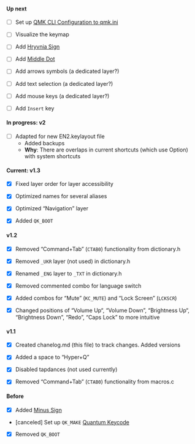#### Up next
- [ ] Set up [QMK CLI Configuration to qmk.ini](https://github.com/qmk/qmk_firmware/blob/master/docs/cli_configuration.md)
- [ ] Visualize the keymap
- [ ] Add [Hryvnia Sign](https://www.compart.com/en/unicode/U+20B4)
- [ ] Add [Middle Dot](https://www.compart.com/en/unicode/U+00B7)
- [ ] Add arrows symbols (a dedicated layer?)
- [ ] Add text selection (a dedicated layer?)
- [ ] Add mouse keys (a dedicated layer?)
- [ ] Add `Insert` key


#### In progress: v2
- [ ] Adapted for new EN2.keylayout file
    - Added backups 
    - **Why**: There are overlaps in current shortcuts (which use Option) with system shortcuts


#### Current: v1.3
- [x] Fixed layer order for layer accessibility
- [x] Optimized names for several aliases
- [x] Optimized “Navigation” layer
- [x] Added `QK_BOOT`


#### v1.2
- [x] Removed “Command+Tab” (`CTAB0`) functionality from dictionary.h
- [x] Removed `_UKR` layer (not used) in dictionary.h
- [x] Renamed `_ENG` layer to `_TXT` in dictionary.h
- [x] Removed commented combo for language switch
- [x] Added combos for “Mute” (`KC_MUTE`) and “Lock Screen” (`LCKSCR`)
- [x] Changed positions of “Volume Up“, “Volume Down”, “Brightness Up“, “Brightness Down”, “Redo”, “Caps Lock” to more intuitive


#### v1.1
- [x] Created chanelog.md (this file) to track changes. Added versions
- [x] Added a space to “Hyper+Q”
- [x] Disabled tapdances (not used currently)
- [x] Removed “Command+Tab” (`CTAB0`) functionality from macros.c


#### Before
- [x] Added [Minus Sign](https://www.compart.com/en/unicode/U+2212)
- [canceled] Set up `QK_MAKE` [Quantum Keycode](https://github.com/qmk/qmk_firmware/blob/master/docs/quantum_keycodes.md)
- [x] Removed `QK_BOOT`